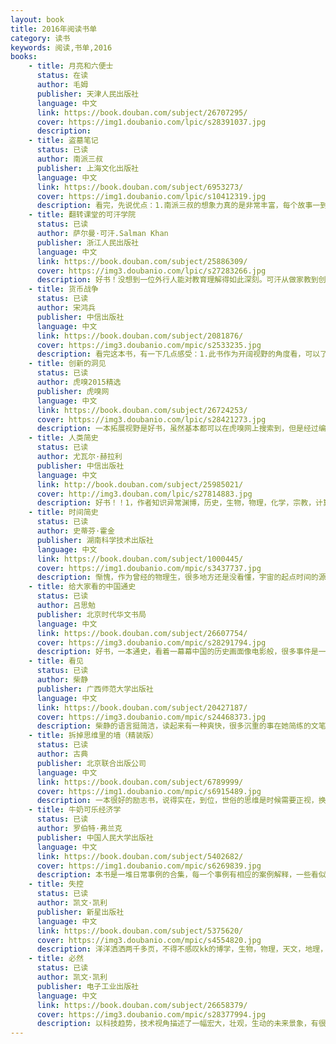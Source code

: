 ```yaml
---
layout: book
title: 2016年阅读书单
category: 读书
keywords: 阅读,书单,2016
books: 
    - title: 月亮和六便士
      status: 在读
      author: 毛姆 
      publisher: 天津人民出版社
      language: 中文
      link: https://book.douban.com/subject/26707295/          
      cover: https://img1.doubanio.com/lpic/s28391037.jpg
      description: 
    - title: 盗墓笔记
      status: 已读
      author: 南派三叔
      publisher: 上海文化出版社
      language: 中文
      link: https://book.douban.com/subject/6953273/          
      cover: https://img1.doubanio.com/lpic/s10412319.jpg
      description: 看完，先说优点：1.南派三叔的想象力真的是非常丰富，每个故事一到新奇神秘的场景就看得很过瘾。2.脉络清晰，一条主线。3.胖子给我的印象最好，是点睛之笔，他幽默，阔达，率性，乐观，让小说充满生机，好多地方看得我笑出声来。缺点还是有的，也提一下，首先是错别字，书中不少错别字。然后就是情节的衔接，前后逻辑的关联不是很严谨。不过瑕不掩瑜，总体还是不错的。
    - title: 翻转课堂的可汗学院
      status: 已读
      author: 萨尔曼·可汗.Salman Khan
      publisher: 浙江人民出版社
      language: 中文
      link: https://book.douban.com/subject/25886309/          
      cover: https://img3.doubanio.com/lpic/s27283266.jpg
      description: 好书！没想到一位外行人能对教育理解得如此深刻。可汗从做家教到创立服务全人类的免费可汗学院，不得不佩服他的能力。nb的人都有这一特性，心怀造福人类之心，开创伟大之业，之前看埃隆马斯克也有同样的感觉。说回本书，书中对现行的教育模式进行了深刻的分析和抨击，并提出翻转课堂的教育方法，即学生视频独立自主学习，教师专注解答问题，认识到学生的学习能力。接着是教育社会化，即不分年龄，不分区域，不分级别的教育。其中可汗辞职独自运营学院，最后得到盖茨和谷歌的资助的过程真让人佩服。教育这个难题很大，但仿佛可汗找到了解决方法。书中有很多教育，学习，记忆的思考值得参考。是一本值得精读的书。
    - title: 货币战争
      status: 已读
      author: 宋鸿兵
      publisher: 中信出版社
      language: 中文
      link: https://book.douban.com/subject/2081876/          
      cover: https://img3.doubanio.com/mpic/s2533235.jpg
      description: 看完这本书，有一下几点感受：1.此书作为开阔视野的角度看，可以了解很多不为人知秘密，比如说罗斯柴尔德家族的牛逼，彼德伯格俱乐部的厉害，还有原来美国的总统很多都是死于被刺杀（高危职业啊）。2.书的脉络结构清晰，基本按时间的顺序来描述。3.作者比较喜欢用一些重量级的词语，让人有点吹嘘的感觉，比如绝无仅有，最，极其等等。4.此书还是需要有金融基础知识的人才会读的比较顺畅，毕竟书中用了许多金融相关的专业名词。我有很多地方看不懂……5.书中的对货币的发行权，并以此引申的各种与货币相关的战争的描述还是挺震撼的。
    - title: 创新的洞见
      status: 已读
      author: 虎嗅2015精选
      publisher: 虎嗅网
      language: 中文
      link: https://book.douban.com/subject/26724253/         
      cover: https://img3.doubanio.com/lpic/s28421273.jpg
      description: 一本拓展视野是好书，虽然基本都可以在虎嗅网上搜索到，但是经过编者的整理归类，内容还是挺清晰的。基本把当下互联网的领域都有了一个详尽描述，囊括了互联网创业，o2o，通信，互联网+娱乐，体育，音乐，农业，无人驾驶，虚拟现实。原来，有大部分领域都有bat，新美大的身影……
    - title: 人类简史
      status: 已读
      author: 尤瓦尔·赫拉利 
      publisher: 中信出版社
      language: 中文
      link: http://book.douban.com/subject/25985021/          
      cover: http://img3.douban.com/lpic/s27814883.jpg
      description: 好书！！1，作者知识异常渊博，历史，生物，物理，化学，宗教，计算机，机械，法学，心理，无不娓娓道来，好惊叹，是不是国外的牛人都这样（之前看kk的必然也有这种感觉），2，作者的观点很独到，新颖，往往会把一个观点从反向思考，开辟新的想法，如写农业革命说是小麦驯化了人类，还从动物的心理说人类，让人读到脑洞大开。3，作者的文笔真心好，这是读到的最不像历史书的历史书，脉络清晰（历史前，认知革命，农业革命，科技革命，再到现在，未来的超人类！），总结精辟（经常会对展开的论述做个一语中的的总结），语言有趣（这里特别要赞美一下翻译者，读的过程中没有一点突兀感，用词也很到位）。4，作者书里描述，有几部电影与之相关联，尼安德特人，在《x战警》那里有描述过。最后说的人的意识放到计算机的超人类，在《超能查派》中说有很好的演绎。
    - title: 时间简史
      status: 已读
      author: 史蒂芬·霍金
      publisher: 湖南科学技术出版社
      language: 中文
      link: https://book.douban.com/subject/1000445/         
      cover: https://img1.doubanio.com/mpic/s3437737.jpg
      description: 惭愧，作为曾经的物理生，很多地方还是没看懂，宇宙的起点时间的源头，从夸克到大宇宙，都有精彩的描述，逻辑清晰，赞！
    - title: 给大家看的中国通史
      status: 已读
      author: 吕思勉 
      publisher: 北京时代华文书局
      language: 中文
      link: https://book.douban.com/subject/26607754/        
      cover: https://img3.doubanio.com/mpic/s28291794.jpg
      description: 好书，一本通史，看着一幕幕中国的历史画面像电影般，很多事件是一笔带过，语言流畅简洁，不啰嗦，看完基本可以对中国历史有一定了解了
    - title: 看见
      status: 已读
      author: 柴静 
      publisher: 广西师范大学出版社
      language: 中文
      link: https://book.douban.com/subject/20427187/      
      cover: https://img3.doubanio.com/mpic/s24468373.jpg
      description: 柴静的语言挺简洁，读起来有一种爽快，很多沉重的事在她简练的文笔中带着轻松，甚至有些幽默。书中的事件很多都知道，不过从记者的角度看，是另一番感觉
    - title: 拆掉思维里的墙（精装版）
      status: 已读
      author: 古典
      publisher: 北京联合出版公司
      language: 中文
      link: https://book.douban.com/subject/6789999/        
      cover: https://img1.doubanio.com/mpic/s6915489.jpg
      description: 一本很好的励志书，说得实在，到位，世俗的思维是时候需要正视，换个角度想想，生命会更有趣，生活会更快乐。
    - title: 牛奶可乐经济学
      status: 已读
      author: 罗伯特·弗兰克  
      publisher: 中国人民大学出版社
      language: 中文
      link: https://book.douban.com/subject/5402682/      
      cover: https://img1.doubanio.com/mpic/s6269839.jpg
      description: 本书是一堆日常事例的合集，每一个事例有相应的案例解释，一些看似矛盾的现象，经过经济的说法解释，从而得以明白。缺点是解释的重点或者说经济理论的概括性总结好像少了点，有些没抓住意思，不知是翻译的原因还是文化的不同。
    - title: 失控
      status: 已读
      author: 凯文·凯利 
      publisher: 新星出版社
      language: 中文
      link: https://book.douban.com/subject/5375620/       
      cover: https://img3.doubanio.com/mpic/s4554820.jpg
      description: 洋洋洒洒两千多页，不得不感叹kk的博学，生物，物理，天文，地理，计算机，人工智能，哲学……信手拈来。分布式，集群，模块化，反馈控制，预测技术，进化，各种想象，各种详细描述。不过话说回来，感觉这书还是挺难啃的，专业术语很多，对于一个观点，kk往往列举n多个例子，从不同侧面来举证，尽管会显得渊博，但读起来有点累赘。但瑕不掩瑜，这是一部伟大著作。尽管我还没有完全读明白
    - title: 必然
      status: 已读
      author: 凯文·凯利 
      publisher: 电子工业出版社
      language: 中文
      link: https://book.douban.com/subject/26658379/      
      cover: https://img3.doubanio.com/mpic/s28377994.jpg
      description: 以科技趋势，技术视角描述了一幅宏大，壮观，生动的未来景象，有很多很值得思考，尝试的方向，生物学的进化，最后holos的总结很精辟！
---
```



     
  
